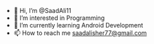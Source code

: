 - 👋 Hi, I’m @SaadAli11
- 👀 I’m interested in Programming
- 🌱 I’m currently learning Android Development 
- 📫 How to reach me saadalisher77@gmail.com

<!---
SaadAli11/SaadAli11 is a ✨ special ✨ repository because its `README.md` (this file) appears on your GitHub profile.
You can click the Preview link to take a look at your changes.
--->
